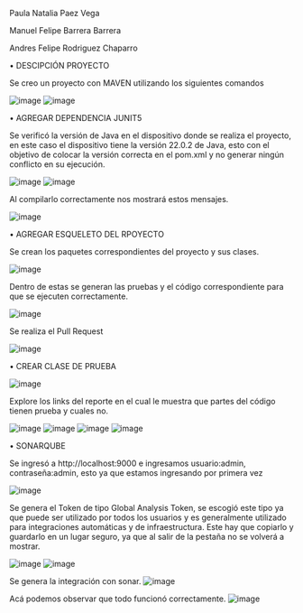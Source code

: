 Paula Natalia Paez Vega

Manuel Felipe Barrera Barrera

Andres Felipe Rodriguez Chaparro

•	DESCIPCIÓN PROYECTO

Se creo un proyecto con MAVEN utilizando los siguientes comandos

![image](https://github.com/user-attachments/assets/b0bdab74-91e1-4848-b666-d6977e1272cf)
![image](https://github.com/user-attachments/assets/27d3869c-952a-40ce-ac1d-56e58de1bbb1)
 
•	AGREGAR DEPENDENCIA JUNIT5

Se verificó la versión de Java en el dispositivo donde se realiza el proyecto, en este caso el dispositivo tiene la versión 22.0.2 de Java, esto con el objetivo de colocar la versión correcta en el pom.xml y no generar ningún conflicto en su ejecución.

![image](https://github.com/user-attachments/assets/8795c02a-832b-4ee4-a854-3ee753ba665d)
![image](https://github.com/user-attachments/assets/7c9a557f-0057-4875-ae0d-eb392464380b)

Al compilarlo correctamente nos mostrará estos mensajes.

![image](https://github.com/user-attachments/assets/7dc95701-a32e-4adf-b077-ec455b8e7265)

•	AGREGAR ESQUELETO DEL RPOYECTO

Se crean los paquetes correspondientes del proyecto y sus clases.

![image](https://github.com/user-attachments/assets/f2a5db32-d3d0-45c3-9842-743b5d4414b9)

Dentro de estas se generan las pruebas y el código correspondiente para que se ejecuten correctamente.

![image](https://github.com/user-attachments/assets/b17c0fba-3852-4a3a-a901-96b4259fb9f4)

Se realiza el Pull Request

![image](https://github.com/user-attachments/assets/ebc600ab-18c0-4cfb-af68-c5ce4d0886cf)

•	CREAR CLASE DE PRUEBA

![image](https://github.com/user-attachments/assets/6a150dad-d193-4b3b-83f8-5df8f42c5c9b)

Explore los links del reporte en el cual le muestra que partes del código tienen prueba y cuales no.
 
![image](https://github.com/user-attachments/assets/b62a8166-3e98-495f-9c4c-8e49a5573524)
![image](https://github.com/user-attachments/assets/c82f49bf-581d-4435-8c5b-e318f64f2741)
![image](https://github.com/user-attachments/assets/d933253a-8505-4ef4-be67-27246258a91c)
![image](https://github.com/user-attachments/assets/77a03e48-df94-4c15-af4d-91b87c5d0353)
 
•	SONARQUBE

Se ingresó a http://localhost:9000 e ingresamos usuario:admin, contraseña:admin, esto ya que estamos ingresando por primera vez

![image](https://github.com/user-attachments/assets/af59a62f-cca5-46df-a197-610d7c80bd13)

Se genera el Token de tipo Global Analysis Token, se escogió este tipo ya que puede ser utilizado por todos los usuarios y es generalmente utilizado para integraciones automáticas y de infraestructura.
Este hay que copiarlo y guardarlo en un lugar seguro, ya que al salir de la pestaña no se volverá a mostrar.

![image](https://github.com/user-attachments/assets/1a5f900b-4739-43f1-920d-b382047d638b)
![image](https://github.com/user-attachments/assets/16d91dc9-a927-4399-988b-bf6b66011e9f)

Se genera la integración con sonar.
![image](https://github.com/user-attachments/assets/7f8acaa6-7f27-4a55-8cc3-537cd2b2ea8e)

Acá podemos observar que todo funcionó correctamente.
![image](https://github.com/user-attachments/assets/e89fe23b-5b1a-44e4-a91f-eaa473c0f032)
